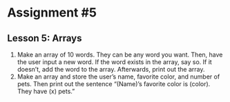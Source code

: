# Assignment #5
## Lesson 5: Arrays

1. Make an array of 10 words. They can be any word you want. Then, have the user input a new word. If the word exists in the array, say so. If it doesn’t, add the word to the array. Afterwards, print out the array.
2. Make an array and store the user’s name, favorite color, and number of pets. Then print out the sentence “(Name)’s favorite color is (color). They have (x) pets.”

